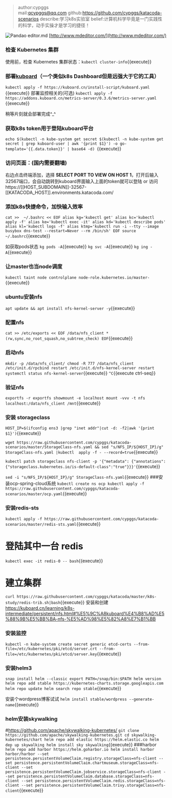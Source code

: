 >author:cypggs  
>mail:qcypggs@qq.com
>github:https://github.com/cypggs/katacoda-scenarios
>describe:学习k8s实验室
>belief:计算机科学毕竟是一门实践性的科学，动手实操才是学习的捷径！

![Pandao editor.md](https://pandao.github.io/editor.md/images/logos/editormd-logo-180x180.png "Pandao editor.md")
[http://www.mdeditor.com/](http://www.mdeditor.com/)

### 检查 Kubernetes 集群

使用前，检查 Kubernetes 集群状态：`kubectl cluster-info`{{execute}}

### 部署[kuboard](https://kuboard.cn/ "kuboard")（一个类似k8s Dashboard但是远强大于它的工具）
`kubectl apply -f https://kuboard.cn/install-script/kuboard.yaml
`{{execute}}
部署监控相关的(可选)
`kubectl apply -f https://addons.kuboard.cn/metrics-server/0.3.6/metrics-server.yaml
`{{execute}}

稍等片刻就会部署完成^_^

### 获取k8s token用于登陆kuboard平台
`echo $(kubectl -n kube-system get secret $(kubectl -n kube-system get secret | grep kuboard-user | awk '{print $1}') -o go-template='{{.data.token}}' | base64 -d)
`{{execute}}

### 访问页面：(国内需要翻墙)
右边点击终端添加，选择 **SELECT PORT TO VIEW ON HOST 1**，打开后输入32567端口，会自动跳转到kuboard界面输入上面的token就可以登陆
or 访问
https://[[HOST_SUBDOMAIN]]-32567-[[KATACODA_HOST]].environments.katacoda.com/

### 添加k8s快捷命令，加快输入效率
`cat >>  ~/.bashrc << EOF
alias kg='kubectl get'
alias kc='kubectl apply -f'
alias ke='kubectl exec -it'
alias kd='kubectl describe pods'
alias kl='kubectl logs -f'
alias ktmp='kubectl run -i --tty --image busybox dns-test --restart=Never --rm /bin/sh'
EOF
source ~/.bashrc`{{execute}}

如获取pods状态
`kg pods -A`{{execute}}
`kg svc -A`{{execute}}
`kg ing -A`{{execute}}
### 让master也当node调度
`kubectl taint node controlplane node-role.kubernetes.io/master-`{{execute}}

### ubuntu安装nfs
`apt update && apt install nfs-kernel-server -y`{{execute}}

### 配置nfs

`cat >> /etc/exports << EOF
/data/nfs_client *(rw,sync,no_root_squash,no_subtree_check)
EOF`{{execute}}

### 启动nfs
`mkdir -p /data/nfs_client/
chmod -R 777 /data/nfs_client
/etc/init.d/rpcbind restart
/etc/init.d/nfs-kernel-server restart
systemctl status nfs-kernel-server`{{execute}}
`^C`{{execute ctrl-seq}}
### 验证nfs
`exportfs -r
exportfs
showmount -e localhost
mount -vvv -t nfs localhost:/data/nfs_client /mnt`{{execute}}

### 安装 storageclass
`HOST_IP=$(ifconfig ens3 |grep "inet addr"|cut -d: -f2|awk '{print $1}')`{{execute}}

`wget https://raw.githubusercontent.com/cypggs/katacoda-scenarios/master/StorageClass-nfs.yaml && sed "s/NFS_IP/${HOST_IP}/g" StorageClass-nfs.yaml |kubectl  apply -f - --record=true`{{execute}}

`kubectl patch storageclass nfs-client -p '{"metadata": {"annotations":{"storageclass.kubernetes.io/is-default-class":"true"}}}'`{{execute}}

`sed -i "s/NFS_IP/${HOST_IP}/g" StorageClass-nfs.yaml`{{execute}}
###安装ocp-spring-cloud系统
`kubectl create ns ocp
kubectl apply -f https://raw.githubusercontent.com/cypggs/katacoda-scenarios/master/ocp.yaml`{{execute}}

### 安装redis-sts

`kubectl apply -f https://raw.githubusercontent.com/cypggs/katacoda-scenarios/master/redis-sts.yaml`{{execute}}
# 登陆其中一台 redis
`kubectl exec -it redis-0 -- bash`{{execute}}
# 建立集群
`curl https://raw.githubusercontent.com/cypggs/katacoda/master/k8s-study/redis-trib.sh|bash`{{execute}}
安装和创建
https://kuboard.cn/learning/k8s-intermediate/persistent/nfs.html#%E5%9C%A8kuboard%E4%B8%AD%E5%88%9B%E5%BB%BA-nfs-%E5%AD%98%E5%82%A8%E7%B1%BB

### 安装监控
`kubectl -n kube-system create secret generic etcd-certs --from-file=/etc/kubernetes/pki/etcd/server.crt --from-file=/etc/kubernetes/pki/etcd/server.key`{{execute}}

### 安装helm3
`snap install helm --classic
export PATH=/snap/bin:$PATH
helm version
helm repo add stable https://kubernetes-charts.storage.googleapis.com
helm repo update
helm search repo stable`{{execute}}

安装个wordpress博客试试
`helm install stable/wordpress --generate-name`{{execute}}

### helm安装skywalking
#https://github.com/apache/skywalking-kubernetes/
`git clone https://github.com/apache/skywalking-kubernetes.git
cd skywalking-kubernetes/chart
helm repo add elastic https://helm.elastic.co
helm dep up skywalking
helm install sky skywalking`{{execute}}
###harbor
`helm repo add harbor https://helm.goharbor.io
helm install harbor harbor/harbor --set persistence.persistentVolumeClaim.registry.storageClass=nfs-client --set persistence.persistentVolumeClaim.chartmuseum.storageClass=nfs-client --set persistence.persistentVolumeClaim.jobservice.storageClass=nfs-client --set persistence.persistentVolumeClaim.database.storageClass=nfs-client --set persistence.persistentVolumeClaim.redis.storageClass=nfs-client --set persistence.persistentVolumeClaim.trivy.storageClass=nfs-client`{{execute}}
